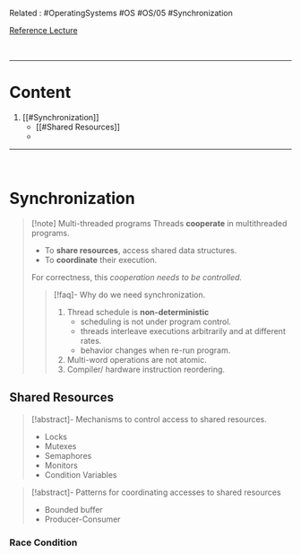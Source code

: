 Related :  #OperatingSystems #OS #OS/05 #Synchronization

[Reference Lecture](file:///E:%5CAcademics%5CSEM%203%5CCS2043-Operating%20Systems%5CLecture%20Video%5CLecture%205.mp4)

<br>

---
# Content
1. [[#Synchronization]]
	- [[#Shared Resources]]
	- 

---

<br>

# Synchronization
> [!note] Multi-threaded programs
> Threads **cooperate** in multithreaded programs.
> - To **share resources**, access shared data structures.
> - To **coordinate** their execution.
> 
> For correctness, this *cooperation needs to be controlled.*
> 
> > [!faq]- Why do we need synchronization.
> > 1. Thread schedule is **non-deterministic**
> > 	- scheduling is not under program control.
> > 	- threads interleave executions arbitrarily and at different rates.
> > 	- behavior changes when re-run program.
> > 2. Multi-word operations are not atomic.
> > 3. Compiler/ hardware instruction reordering.

## Shared Resources
 > [!abstract]- Mechanisms to control access to shared resources.
 > - Locks
 > - Mutexes
 > - Semaphores
 > - Monitors
 > - Condition Variables
 
 > [!abstract]- Patterns for coordinating accesses to shared resources
 > - Bounded buffer
 > - Producer-Consumer
 
### Race Condition

 